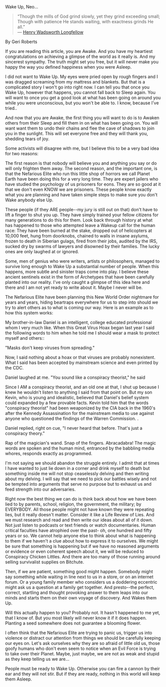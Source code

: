 <meta name="title" content="All Science is Suppressed/Redacted!" />
<meta name="description" content="Though the mills of God grind slowly, yet they grind exceeding small; Though with patience He stands waiting, with exactness grinds He all.” />

```
Note: This investigation is a work in progress. Check back soon for more updates!
```

# Wake Up, Neo...

> “Though the mills of God grind slowly, yet they grind exceeding small;
> Though with patience He stands waiting, with exactness grinds He all.”  
> ― [Henry Wadsworth Longfellow](https://www.goodreads.com/quotes/255749-though-the-mills-of-god-grind-slowly-yet-they-grind)

By Geri Roberts

If you are reading this article, you are Awake. And you have my heartiest congratulations on achieving a glimpse of the
world as it really is. And my sincerest sympathy. The truth might set you free, but it will never make you happy the way
you defined happiness when you were Asleep.

I did not want to Wake Up. My eyes were pried open by rough fingers and I was dragged screaming from my mattress and
blankets. But that is a complicated story I won't go into right now. I can tell you that once you Wake Up, however that
happens, you cannot fall back to Sleep again. You will want to once you get a good look at what has been going on around
you while you were unconscious, but you won't be able to. I know, because I've tried..

And now that you are Awake, the first thing you will want to do is to Awaken others from their Sleep and fill them in on
what has been going on. You will want want them to undo their chains and flee the cave of shadows to join you in the
sunlight. This will set everyone free and they will thank you, shedding tears of joy.

Some activists will disagree with me, but I believe this to be a very bad idea for two reasons:

The first reason is that nobody will believe you and anything you say or do will only frighten them away. The second
reason, and the important one, is that the Nefarious Elite who run this little shop of horrors we call Planet Earth have
been doing this for a very long time. They are expert jailers who have studied the psychology of us prisoners for eons.
They are so good at it that we don't even KNOW we are prisoners. These people know exactly what you are planning and
have taken simple steps to make sure you don't Wake anybody else Up.

These people (if they ARE people--my jury is still out on that) don't have to lift a finger to shut you up. They have
simply trained your fellow citizens for many generations to do this for them. Look back through history at what has
happened to those who attempted leave a Wakeup call for the human race:  They have been burned at the stake, dropped out
of helicopters at 10,000 feet, hung from doorknobs, chained to walls in insane asylums, frozen to death in Siberian
gulags, fired from their jobs, audited by the IRS, sucked dry by swarms of lawyers and disowned by their families. The
lucky ones are only laughed at or ignored.

Some, men of genius who were writers, artists or philosophers, managed to survive long enough to Wake Up a substantial
number of people. When this happens, more subtle and sinister traps come into play. I believe these ancient sentinels
exist in the form of Archetypes that have been carefully planted into our reality. I've only caught a glimpse of this
idea here and there and I am not yet ready to write about it. Maybe I never will be.

The Nefarious Elite have been planning this New World Order nightmare for years and years, hiding beartraps everywhere
for us to step into should we try to alert others as to what is coming our way. Here is an example as to how this system
works:

My brother-in-law Daniel is an intelligent, college educated professional whom I very much like. When this Great Virus
Hoax began last year I said the following words to him when he told me I should wear a mask to protect myself and
others::

"Masks don't keep viruses from spreading."

Now, I said nothing about a hoax or that viruses are probably nonexistent. What I said has been accepted by mainstream
science and even printed by the CDC.

Daniel laughed at me.  "You sound like a conspiracy theorist,"  he said

Since I AM a conspiracy theorist, and an old one at that, I shut up because I knew he wouldn't listen to anything I said
from that point on. But my son Kevin, who is young and idealistic, believed that Daniel's belief system could expanded
by a few provable facts. Kevin told him that the words "conspiracy theorist" had been weaponized by the CIA back in the
1960's after the Kennedy Assassination for the mainstream media to use against anyone who questioned the findings of the
Warren Commission. .

Daniel replied, right on cue, "I never heard that before. That's just a conspiracy theory."

Rap of the magician's wand. Snap of the fingers. Abracadabra!  The magic words are spoken and the human mind, entranced
by the babbling media whores, responds exactly as programmed.

I'm not saying we should abandon the struggle entirely. I admit that at times I have wanted to just lie down in a corner
and drink myself to death but something inside me will not stop ceaselessly delving and then writing about my delving. I
will say that we need to pick our battles wisely and not be tempted into arguments that serve no purpose but to exhaust
us and feed strength into our adversaries.

Right now the best thing we can do is think back about how we have been lied to by parents, school, religion, the
government, the military; by EVERYBODY. All those people might not have known they were repeating lies, but it really
doesn't matter. Consider it like a Life Review of Lies. And we must research and read and then write our ideas about all
of it down. Not just listen to podcasts or text friends or watch documentaries. Human critical faculties have atrophied
over the past- oh, one hundred and fifty years or so. We cannot help anyone else to think about what is happening to
them if we haven't a clue about how to express it to ourselves. We might be sure that something is happening but if we
have no reasoned arguments or evidence or even coherent speech about it, we will be reduced to Conspiracy Chicken
Littles. And there are too many of those running around selling survivalist supplies on Bitchute.

Then, if we are patient, something good might happen. Somebody might say something while waiting in line next to us in a
store, or on an internet forum. Or a young family member who considers us a doddering eccentric might ask us a question
at a family get together. And presto--the perfect, correct, startling and thought provoking answer to them leaps into
our minds and starts them on their own voyage of discovery. And Wakes them Up.

Will this actually happen to you? Probably not. It hasn't happened to me yet, that I know of. But you most likely will
never know it if it does happen. Planting a seed somewhere does not guarantee a blooming flower.

I often think that the Nefarious Elite are trying to panic us, trigger us into violence or distract our attention from
things we should be carefully keeping our eyes on. Let's ask ourselves why they are so afraid of little old us, those
goofy humans who don't even seem to notice when an Evil Force is trying to take over their Planet. Maybe, just maybe, we
are not as weak and stupid as they keep telling us we are...

People must be ready to Wake Up. Otherwise you can fire a cannon by their ear and they will not stir. But if they are
ready, nothing in this world will keep them Asleep. 